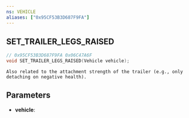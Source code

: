 ```yaml
---
ns: VEHICLE
aliases: ["0x95CF53B3D687F9FA"]
---
```

## SET_TRAILER_LEGS_RAISED

```c
// 0x95CF53B3D687F9FA 0x06C47A6F
void SET_TRAILER_LEGS_RAISED(Vehicle vehicle);
```

```
Also related to the attachment strength of the trailer (e.g., only detaching on negative health).
```

## Parameters
* **vehicle**: 

